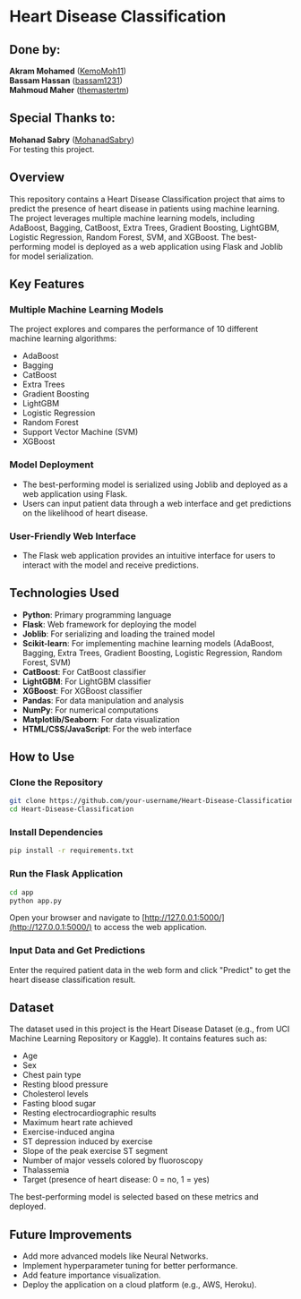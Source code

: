 # Heart Disease Classification

## Done by: </br>
**Akram Mohamed** ([KemoMoh11](https://github.com/KemoMoh11))</br>
**Bassam Hassan** ([bassam1231](https://github.com/bassam1231))</br>
**Mahmoud Maher** ([themastertm](https://github.com/themastertm))</br>

## Special Thanks to: </br>

**Mohanad Sabry** ([MohanadSabry](https://github.com/MohandSabry)) </br>
For testing this project.

## Overview
This repository contains a Heart Disease Classification project that aims to predict the presence of heart disease in patients using machine learning. The project leverages multiple machine learning models, including AdaBoost, Bagging, CatBoost, Extra Trees, Gradient Boosting, LightGBM, Logistic Regression, Random Forest, SVM, and XGBoost. The best-performing model is deployed as a web application using Flask and Joblib for model serialization.

## Key Features

### Multiple Machine Learning Models
The project explores and compares the performance of 10 different machine learning algorithms:
- AdaBoost
- Bagging
- CatBoost
- Extra Trees
- Gradient Boosting
- LightGBM
- Logistic Regression
- Random Forest
- Support Vector Machine (SVM)
- XGBoost

### Model Deployment
- The best-performing model is serialized using Joblib and deployed as a web application using Flask.
- Users can input patient data through a web interface and get predictions on the likelihood of heart disease.

### User-Friendly Web Interface
- The Flask web application provides an intuitive interface for users to interact with the model and receive predictions.

## Technologies Used
- **Python**: Primary programming language
- **Flask**: Web framework for deploying the model
- **Joblib**: For serializing and loading the trained model
- **Scikit-learn**: For implementing machine learning models (AdaBoost, Bagging, Extra Trees, Gradient Boosting, Logistic Regression, Random Forest, SVM)
- **CatBoost**: For CatBoost classifier
- **LightGBM**: For LightGBM classifier
- **XGBoost**: For XGBoost classifier
- **Pandas**: For data manipulation and analysis
- **NumPy**: For numerical computations
- **Matplotlib/Seaborn**: For data visualization
- **HTML/CSS/JavaScript**: For the web interface

## How to Use

### Clone the Repository
```bash
git clone https://github.com/your-username/Heart-Disease-Classification.git
cd Heart-Disease-Classification
```

### Install Dependencies
```bash
pip install -r requirements.txt
```

### Run the Flask Application
```bash
cd app
python app.py
```

Open your browser and navigate to [http://127.0.0.1:5000/](http://127.0.0.1:5000/) to access the web application.

### Input Data and Get Predictions
Enter the required patient data in the web form and click "Predict" to get the heart disease classification result.

## Dataset
The dataset used in this project is the Heart Disease Dataset (e.g., from UCI Machine Learning Repository or Kaggle). It contains features such as:
- Age
- Sex
- Chest pain type
- Resting blood pressure
- Cholesterol levels
- Fasting blood sugar
- Resting electrocardiographic results
- Maximum heart rate achieved
- Exercise-induced angina
- ST depression induced by exercise
- Slope of the peak exercise ST segment
- Number of major vessels colored by fluoroscopy
- Thalassemia
- Target (presence of heart disease: 0 = no, 1 = yes)


The best-performing model is selected based on these metrics and deployed.

## Future Improvements
- Add more advanced models like Neural Networks.
- Implement hyperparameter tuning for better performance.
- Add feature importance visualization.
- Deploy the application on a cloud platform (e.g., AWS, Heroku).


